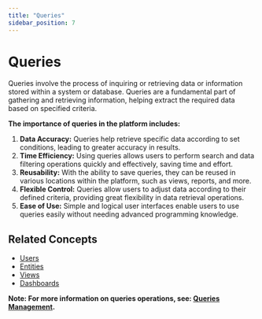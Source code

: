 ```yaml
---
title: "Queries"
sidebar_position: 7
---
```


# Queries

Queries involve the process of inquiring or retrieving data or information stored within a system or database. Queries are a fundamental part of gathering and retrieving information, helping extract the required data based on specified criteria.

**The importance of queries in the platform includes:**

1. **Data Accuracy:** Queries help retrieve specific data according to set conditions, leading to greater accuracy in results.
2. **Time Efficiency:** Using queries allows users to perform search and data filtering operations quickly and effectively, saving time and effort.
3. **Reusability:** With the ability to save queries, they can be reused in various locations within the platform, such as views, reports, and more.
4. **Flexible Control:** Queries allow users to adjust data according to their defined criteria, providing great flexibility in data retrieval operations.
5. **Ease of Use:** Simple and logical user interfaces enable users to use queries easily without needing advanced programming knowledge.

## Related Concepts
- [Users](./users.md)
- [Entities](./entities.md)
- [Views](./views.md)
- [Dashboards](./dashboards.md)

**Note: For more information on queries operations, see: [Queries Management](../../data-management/queries.md).**